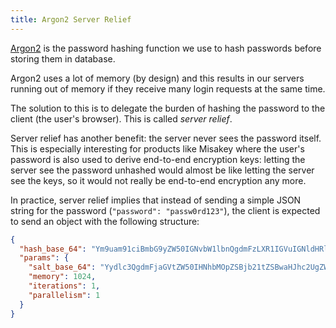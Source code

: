 ```yaml
---
title: Argon2 Server Relief
---
```


[Argon2][] is the password hashing function we use
to hash passwords before storing them in database.

Argon2 uses a lot of memory (by design)
and this results in our servers running out of memory
if they receive many login requests at the same time.

The solution to this is
to delegate the burden of hashing the password to the client
(the user's browser).
This is called *server relief*.

Server relief has another benefit:
the server never sees the password itself.
This is especially interesting for products like Misakey
where the user's password is also used to derive end-to-end encryption keys:
letting the server see the password unhashed
would almost be like letting the server see the keys,
so it would not really be end-to-end encryption any more.

In practice, server relief implies that
instead of sending a simple JSON string for the password
(`"password": "passw0rd123"`),
the client is expected to send an object with the following structure:

```json
{
  "hash_base_64": "Ym9uam91ciBmbG9yZW50IGNvbW1lbnQgdmFzLXR1IGVuIGNldHRlIGJlbGxlIGpvdXJuw6llID8h",
  "params": {
    "salt_base_64": "Yydlc3QgdmFjaGVtZW50IHNhbMOpZSBjb21tZSBwaHJhc2UgZW5jb2TDqWUgZW4gYmFzZSA2NA==",
    "memory": 1024,
    "iterations": 1,
    "parallelism": 1
  }  
}
```

[Argon2]: https://github.com/P-H-C/phc-winner-argon2
